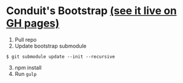# Conduit's Bootstrap [(see it live on GH pages)](http://gothinkster.github.io/conduit/)

1. Pull repo
2. Update bootstrap submodule
```
$ git submodule update --init --recursive
```
3. npm install
4. Run `gulp`
